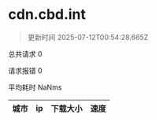 
  # cdn.cbd.int

  > 更新时间 2025-07-12T00:54:28.665Z
  
  总共请求 0

  请求报错 0

  平均耗时 NaNms

|城市|ip|下载大小|速度|
|-----|----------|---|---|

  